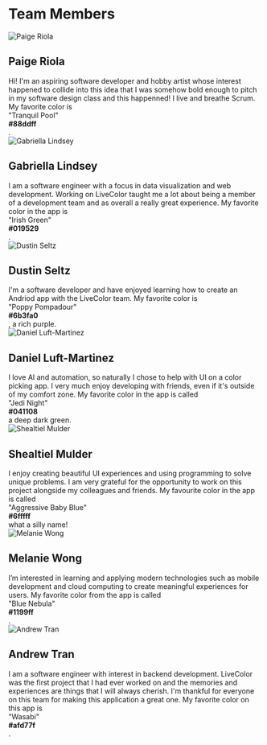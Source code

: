 <!-- Add icon library -->
<link rel="stylesheet" href="https://cdnjs.cloudflare.com/ajax/libs/font-awesome/4.7.0/css/font-awesome.min.css">
<h1 class="title">Team Members</h1>
<div class="row">
  <div class="profile">
    <div class="container">
      <img class="profileImg" alt="Paige Riola" src="paige.jpg">
      <div class="overlay">
        <a href="https://www.linkedin.com/in/paige-riola/" class="icon" title="LinkedIn Profile">
          <i class="fa fa-linkedin"></i>
        </a>
      </div>
    </div>
  </div>
  <div class="message">
    <h2>Paige Riola</h2>
    <span>Hi! I'm an aspiring software developer and hobby artist whose interest happened to collide into this 
                                 idea that I was somehow bold enough to pitch in my software design class and 
                                 this happenned! I live and breathe Scrum. My favorite color is 
                                 <div class="popup" onclick="onclickPaige()">"Tranquil Pool"
                                  <span class="popupsquare" id="paigePopup">
                                    <div class="square" style="background-color: #88ddff;"></div>
                                    <b>#88ddff</b>
                                  </span>
                                </div>.</span>
  </div>
</div>
<div class="row">
  <div class="profile">
    <div class="container">
      <img class="profileImg" alt="Gabriella Lindsey" src="gabby.jpg">
      <div class="overlay">
        <a href="https://www.linkedin.com/in/gabriella-lindsey-8493951b0/" class="icon" title="LinkedIn Profile">
          <i class="fa fa-linkedin"></i>
        </a>
      </div>
    </div>
  </div>
  <div class="message">
    <h2>Gabriella Lindsey</h2>
    <span>I am a software engineer with a focus in data visualization and web development. Working on LiveColor taught
                                me a lot about being a member of a development team and as overall a really great 
                                experience. My favorite color in the app is 
                                <div class="popup" onclick="onclickGabby()">"Irish Green"
                                  <span class="popupsquare" id="gabbyPopup">
                                    <div class="square" style="background-color: #019529;"></div>
                                    <b>#019529</b>
                                  </span>
                                </div>.</span>
  </div>
</div>
<div class="row">
  <div class="profile">
    <div class="container">
      <img class="profileImg" alt="Dustin Seltz" src="dustin.jpg">
      <div class="overlay">
        <a href="https://www.linkedin.com/in/dustin-s-7938a394/" class="icon" title="LinkedIn Profile">
          <i class="fa fa-linkedin"></i>
        </a>
      </div>
    </div>
  </div>
  <div class="message">
    <h2>Dustin Seltz</h2>
    <span>I'm a software developer and have enjoyed learning how to create an Andriod app with the LiveColor team. 
                                 My favorite color is 
                                 <div class="popup" onclick="onclickDustin()">"Poppy Pompadour"
                                  <span class="popupsquare" id="dustinPopup">
                                    <div class="square" style="background-color: #6b3fa0;"></div>
                                    <b>#6b3fa0</b>
                                  </span>
                                </div>, a rich purple.</span>
  </div>
</div>
<div class="row">
  <div class="profile">
    <div class="container">
      <img class="profileImg" alt="Daniel Luft-Martinez" src="daniel.jpg">
      <div class="overlay">
        <a href="https://www.linkedin.com/in/daniel-luft-martinez/" class="icon" title="LinkedIn Profile">
          <i class="fa fa-linkedin"></i>
        </a>
      </div>
    </div>
  </div>
  <div class="message">
    <h2>Daniel Luft-Martinez</h2>
    <span>I love AI and automation, so naturally I chose to help with UI on a
                                color picking app. I very much enjoy developing with friends, even
                                if it's outside of my comfort zone. My favorite color in the app is
                                called 
                                <div class="popup" onclick="onclickDaniel()">"Jedi Night"
                                  <span class="popupsquare" id="danielPopup">
                                    <div class="square" style="background-color: #041108;"></div>
                                    <b>#041108</b>
                                  </span>
                                </div> a deep dark green.</span>
  </div>
</div>
<div class="row">
  <div class="profile">
    <div class="container">
      <img class="profileImg" alt="Shealtiel Mulder" src="shealtiel.png">
      <div class="overlay">
        <a href="https://www.linkedin.com/in/shealtiel-mulder-6329641b0/" class="icon" title="LinkedIn Profile">
          <i class="fa fa-linkedin"></i>
        </a>
      </div>
    </div>
  </div>
  <div class="message">
    <h2>Shealtiel Mulder</h2>
    <span>I enjoy creating beautiful UI experiences and using programming to
                                solve unique problems. I am very grateful for the opportunity to work
                                on this project alongside my colleagues and friends. My favourite color
                                in the app is called 
                                <div class="popup" onclick="onclickShealtiel()">"Aggressive Baby Blue"
                                  <span class="popupsquare" id="shealtielPopup">
                                    <div class="square" style="background-color: #6fffff;"></div>
                                    <b>#6fffff</b>
                                  </span>
                                </div> what a silly name!</span>
  </div>
</div>
<div class="row">
  <div class="profile">
    <div class="container">
      <img class="profileImg" alt="Melanie Wong" src="melanie.jpg">
      <div class="overlay">
        <a href="https://www.linkedin.com/in/mwong775/" class="icon" title="LinkedIn Profile">
          <i class="fa fa-linkedin"></i>
        </a>
      </div>
    </div>
  </div>
  <div class="message">
    <h2>Melanie Wong</h2>
    <span>I’m interested in learning and applying modern technologies such as 
                                mobile development and cloud computing to create meaningful experiences 
                                for users. My favorite color from the app is called 
                                <div class="popup" onclick="onclickMelanie()">"Blue Nebula"
                                  <span class="popupsquare" id="melaniePopup">
                                    <div class="square" style="background-color: #1199ff;"></div>
                                    <b>#1199ff</b>
                                  </span>
                                </div>.</span>
  </div>
</div>
<div class="row">
  <div class="profile">
    <div class="container">
      <img class="profileImg" alt="Andrew Tran" src="andrew.jpg">
      <div class="overlay">
        <a href="https://www.linkedin.com/in/andrewtgg/" class="icon" title="LinkedIn Profile">
          <i class="fa fa-linkedin"></i>
        </a>
      </div>
    </div>
  </div>
  <div class="message">
    <h2>Andrew Tran</h2>
    <span>I am a software engineer with interest in backend development. LiveColor was the first project 
                               that I had ever worked on and the memories and experiences are things                                 
                               that I will always cherish. I'm thankful for everyone on this team for making 
                               this application a great one. My favorite color on this app is 
                               <div class="popup" onclick="onclickAndrew()">"Wasabi"
                                  <span class="popupsquare" id="andrewPopup">
                                    <div class="square" style="background-color: #afd77f;"></div>
                                    <b>#afd77f</b>
                                  </span>
                               </div>.</span>
  </div>
</div>

<script>
// When the user clicks on div, open the popup
function onclickDaniel() {
  var popup = document.getElementById("danielPopup");
  popup.classList.toggle("show");
}
  
function onclickShealtiel() {
  var popup = document.getElementById("shealtielPopup");
  popup.classList.toggle("show");
}

function onclickMelanie() {
  var popup = document.getElementById("melaniePopup");
  popup.classList.toggle("show");
}

function onclickPaige() {
  var popup = document.getElementById("paigePopup");
  popup.classList.toggle("show");
}

function onclickGabby() {
  var popup = document.getElementById("gabbyPopup");
  popup.classList.toggle("show");
}

function onclickDustin() {
  var popup = document.getElementById("dustinPopup");
  popup.classList.toggle("show");
}

function onclickAndrew() {
  var popup = document.getElementById("andrewPopup");
  popup.classList.toggle("show");
}
</script>
